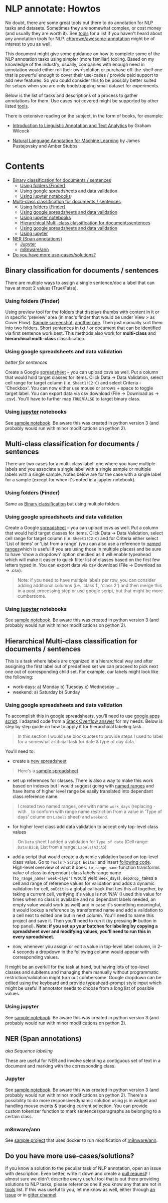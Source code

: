 # NLP annotate: Howtos

No doubt, there are some great tools out there to do annotation for NLP tasks and datasets. Sometimes they are somewhat complex, or cost money (and usually they are worth it). See [tools](TOOLS.md) for a list if you haven't heard about any annotation tools for NLP. [chbrown/awesome-annotation](https://github.com/chbrown/awesome-annotation) might be of interest to you as well.

This document might give some guidance on how to complete some of the NLP annotation tasks using simpler (more familiar) tooling. Based on my knowledge of the industry, usually, companies with enough need in annotation would either roll their own solution or purchase off-the-shelf one that is powerful enough to cover their use-cases / provide paid support to add new features. So you could consider this to be possibly better suited for setups when you are only bootstrapping small dataset for experiments.

Below is the list of tasks and descriptions of a process to gather annotations for them. Use cases not covered might be supported by other listed [tools](TOOLS.md).

There is extensive reading on the subject, in the form of books, for example:
+ [Introduction to Linguistic Annotation and Text Analytics](https://www.amazon.com/Introduction-Linguistic-Annotation-Analytics-Technologies/dp/1598297384) by Graham Wilcock
* [Natural Language Annotation for Machine Learning](http://shop.oreilly.com/product/0636920020578.do) by James Pustejovsky and Amber Stubbs


Contents
=================

   * [Binary classification for documents / sentences](#binary-classification-for-documents--sentences)
      * [Using folders (Finder)](#using-folders-finder)
      * [Using google spreadsheets and data validation](#using-google-spreadsheets-and-data-validation)
      * [Using jupyter notebooks](#using-jupyter-notebooks)
   * [Multi-class classification for documents / sentences](#multi-class-classification-for-documents--sentences)
      * [Using folders (Finder)](#using-folders-finder-1)
      * [Using google spreadsheets and data validation](#using-google-spreadsheets-and-data-validation-1)
      * [Using jupyter notebooks](#using-jupyter-notebooks-1)
      * [Hierarchical Multi-class classification for documentssentences](#hierarchical-multi-class-classification-for-documents--sentences)
      * [Using google spreadsheets and data validation](#using-google-spreadsheets-and-data-validation-2)
      * [Using jupyter](#using-jupyter)
   * [NER (Span annotations)](#ner-span-annotations)
      * [Jupyter](#jupyter)
      * [m8nware/ann](#m8nwareann)
   * [Do you have more use-cases/solutions?](#do-you-have-more-use-casessolutions)

## Binary classification for documents / sentences

There are multiple ways to assign a single sentence/doc a label that can have at most 2 values (True/False).

### Using folders (Finder)

Using preview tool for the folders that displays thumbs with content in it or in specific 'preview' area (in mac's finder that would be under View > as Cover Flow). [Sample screenshot](images/cover_flow_sample.jpg), [another one](images/cover_flow_2.png).
Then just manually sort them into two folders. Short sentences in txt / or document that can be identified via first sentence work best. 
This methods also work for **multi-class** and **hierarchical multi-class** classification.

### Using google spreadsheets and data validation 

*better for sentences*

Create a Google [spreadsheet](http://spreadsheet.new) – you can upload csvs as well. Put a column that would hold target classes for items. Click Data -> Data Validation, select cell range for target column (i.e. `Sheet1!C2:C`) and select Criteria - 'Checkbox'. You can now either use mouse or arrows + space to toggle target label. You can export data via csv download (File -> Download as -> .csv). You'll have to further map `TRUE`/`FALSE` to target binary class.

### Using [jupyter](https://jupyter.org/) notebooks

See [sample notebook](samples/jupyter/Binary_Classification_Annotation.ipynb). Be aware this was created in python version 3 (and probably would run with minor modifications on python 2).


## Multi-class classification for documents / sentences

There are two cases for a multi-class label: one where you have multiple labels and you associate a single label with a single sample or multiple labels with a single sample. Notes below are for the case with a single label for a sample (except for when it's noted in a jupyter notebook).

### Using folders (Finder)

Same as [Binary classification](#using-folders-finder) but using multiple folders.

### Using google spreadsheets and data validation 

Create a Google [spreadsheet](http://spreadsheet.new) – you can upload csvs as well. Put a column that would hold target classes for items. Click Data -> Data Validation, select cell range for target column (i.e. `Sheet1!C2:C`) and for Criteria either select 'List of items' or 'List from a range' (you can also use a reference to [named ranges](https://support.google.com/docs/answer/63175?co=GENIE.Platform%3DDesktop&hl=en)which is useful if you are using those in multiple places) and be sure to have 'show a dropdown' option checked as it will enable typeahead which will make it easier to quick filter list of classes based on the first few letters typed in. You can export data via csv download (File -> Download as -> .csv).

> Note: if you need to have multiple labels per row, you can consider adding additional columns (i.e. 'class 1', 'class 2') and then merge this in a post-processing step or use google script, but that might be more cumbersome.

### Using [jupyter](https://jupyter.org/) notebooks

See [sample notebook](samples/jupyter/Multiclass_Classification_Annotation.ipynb). Be aware this was created in python version 3 (and probably would run with minor modifications on python 2).


## Hierarchical Multi-class classification for documents / sentences

This is a task where labels are organized in a hierarchical way and after assigning the first label out of predefined set we can proceed to pick next one out of corresponding child set. For example, our labels might look like the following:
- work-days:
    a) Monday
    b) Tuesday
    c) Wednesday
    …
- weekend:
    a) Saturday
    b) Sunday

### Using google spreadsheets and data validation 

To accomplish this in google spreadsheets, you'll need to use [google apps script](https://www.google.com/script/start/). I adapted code from a [Stack Overflow answer](https://stackoverflow.com/questions/34191248/drop-down-dependent-menus-in-google-spreadsheets) for my needs. Below is step by step guide on how to apply it for hierarchical labeling task.

> In this section I would use blockquotes to provide steps I used to label for a somewhat artificial task for date & type of day data.

You'll need to:
- create a [new spreadsheet](http://spreadsheet.new) 
> Here's a [sample spreadsheet](https://docs.google.com/spreadsheets/d/1caBDrV46-p8VWpQVv0m7shMAitY_k9gj5XUoIguYRqA/edit?usp=sharing).
- set up references for classes. There is also a way to make this work based on indexes but I would suggest going with [named ranges](https://support.google.com/docs/answer/63175?co=GENIE.Platform%3DDesktop&hl=en) and have items of higher level range be easily translated into dependant class reference name.

> I created two named ranges, one with name `work_days` (replacing `-` with `_` to conform with range name restriction from a value in 'Type of days' column on `Labels` sheet) and `weekend`.
- for higher level class add data validation to accept only top-level class values

> On `Data` sheet I added a validation for `Type of date` (Cell range: `Data!B2:B`, List from a range: `Labels!A3:A5`)

- add a script that would create a dynamic validation based on top-level class value. Go to `Tools` > `Script Editor` and insert [following code](https://gist.github.com/sudodoki/70c7765e460724ec5d517d13917babef). High-level overview of what it does: `to_range_name` function transforms value of class to dependant class labels range name (`to_range_name('week-days')` would yield `week_days`), `depDrop_` takes a cell and range of reference values for validation and adds a dynamic validation for cell, `onEdit` is a global callback that ties this all together, by taking a current cell, verifying it's value is not 'N/A' (I used this value for times when no class is available and no dependant labels needed, an empty value would work as well) and in case it's something meaningful, it would lookup a reference by transformed name and add a validation to a cell next to edited one but in next column.
You'll need to name this project and save it. Then you'll need to run it (by pressing ▶️ button in top panel). **Note: if you set up your batches for labeling by copying a spreadsheet over and modifying values, you'll need to run this in every spreadsheet**.

- now, whenever you assign or edit a value in top-level label column, in 2-4 seconds a dropdown in the following column would appear with corresponding values. 

It might be an overkill for the task at hand, but having lots of top-level classes and subitems and managing them manually without programmatic restriction/validation might turn out cumbersome. Google dropdown can be edited using the keyboard and provide typeahead-prompt style input which might be useful if annotator needs to choose from a long list of possible values.

### Using jupyter

See [sample notebook](samples/jupyter/Hierarchical_multiclass.ipynb). Be aware this was created in python version 3 (and probably would run with minor modifications on python 2).


## NER (Span annotations)

*aka Sequence labeling*

These are useful for NER and involve selecting a contiguous set of text in a document and marking with the corresponding class.

### Jupyter

See [sample notebook](samples/jupyter/Span_annotation.ipynb). Be aware this was created in python version 3 (and probably would run with minor modifications on python 2). There's a possibility to do more responsive/dynamic solution using js in widget and handling mouse events & tracking current selection. You can provide custom tokenizer function to mark sentences/paragraphs as belonging to a certain class.

### m8nware/ann

See [sample project](samples/ann) that uses docker to run modification of [m8nware/ann](https://github.com/m8nware/ann).


## Do you have more use-cases/solutions?

If you know a solution to the peculiar task of NLP annotation, open an issue with description. Even better, write it down and create a [pull request](https://help.github.com/en/articles/creating-a-pull-request)! I almost sure we didn't describe every useful tool that is out there providing solutions to NLP tasks, please reference one if you know any that are not in [tools](TOOLS.md) list. If this was useful to you, let me know as well, either through [an issue](https://github.com/sudodoki/nlp-how-to-annotate/issues/new) or in [gitter channel](https://gitter.im/sudodoki/nlp-how-to-annotate).